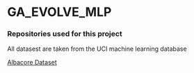 # GA_EVOLVE_MLP

### Repositories used for this project
All datasest are taken from the UCI machine learning database

[Albacore Dataset](https://archive.ics.uci.edu/ml/machine-learning-databases/abalone/)